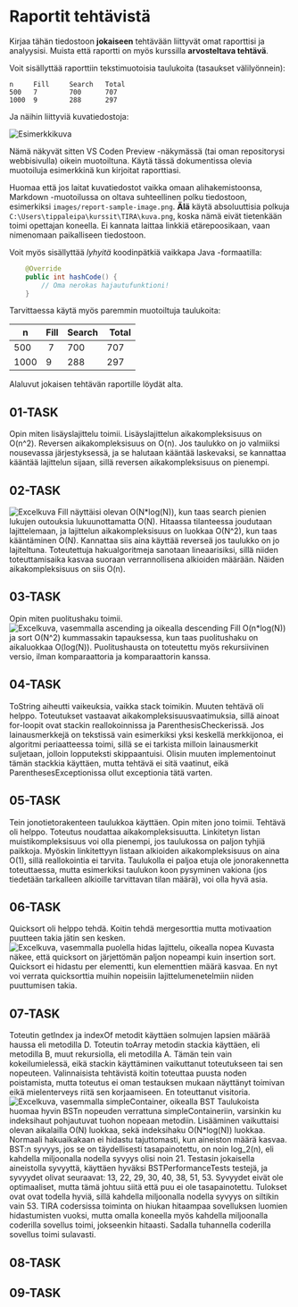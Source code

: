 # Raportit tehtävistä

Kirjaa tähän tiedostoon **jokaiseen** tehtävään liittyvät omat raporttisi ja analyysisi. Muista että raportti on myös kurssilla **arvosteltava tehtävä**.

Voit sisällyttää raporttiin tekstimuotoisia taulukoita (tasaukset välilyönnein):

```
n     Fill     Search   Total
500   7        700      707
1000  9        288      297
```

Ja näihin liittyviä kuvatiedostoja:

![Esimerkkikuva](report-sample-image.png)

Nämä näkyvät sitten VS Coden Preview -näkymässä (tai oman repositorysi webbisivulla) oikein muotoiltuna. Käytä tässä dokumentissa olevia muotoiluja esimerkkinä kun kirjoitat raporttiasi. 

Huomaa että jos laitat kuvatiedostot vaikka omaan alihakemistoonsa, Markdown -muotoilussa on oltava suhteellinen polku tiedostoon, esimerkiksi `images/report-sample-image.png`. **Älä** käytä absoluuttisia polkuja `C:\Users\tippaleipa\kurssit\TIRA\kuva.png`, koska nämä eivät tietenkään toimi opettajan koneella. Ei kannata laittaa linkkiä etärepoosikaan, vaan nimenomaan paikalliseen tiedostoon.

Voit myös sisällyttää *lyhyitä* koodinpätkiä vaikkapa Java -formaatilla:

```Java
	@Override
	public int hashCode() {
		// Oma nerokas hajautufunktioni!
	}
```
Tarvittaessa käytä myös paremmin muotoiltuja taulukoita:

| n	| Fill	| Search	| Total |
|-----|--------|--------|-------|
| 500	 | 7	| 700	| 707 |
| 1000 |	9	| 288	| 297 | 

Alaluvut jokaisen tehtävän raportille löydät alta.


## 01-TASK
Opin miten lisäyslajittelu toimii.
Lisäyslajittelun aikakompleksisuus on O(n^2).
Reversen aikakompleksisuus on O(n).
Jos taulukko on jo valmiiksi nousevassa järjestyksessä, ja se halutaan kääntää laskevaksi, se kannattaa kääntää lajittelun sijaan, sillä reversen aikakompleksisuus on pienempi.
## 02-TASK
![Excelkuva](image.png)
Fill näyttäisi olevan O(N*log(N)), kun taas search pienien lukujen outouksia lukuunottamatta O(N).
Hitaassa tilanteessa joudutaan lajittelemaan, ja lajittelun aikakompleksisuus on luokkaa O(N^2), kun taas kääntäminen O(N). Kannattaa siis aina käyttää reverseä jos taulukko on jo lajiteltuna.
Toteutettuja hakualgoritmeja sanotaan lineaarisiksi, sillä niiden toteuttamisaika kasvaa suoraan verrannollisena alkioiden määrään. Näiden aikakompleksisuus on siis O(n).
## 03-TASK
Opin miten puolitushaku toimii.
![Excelkuva, vasemmalla ascending ja oikealla descending](image-1.png)
Fill O(n*log(N)) ja sort O(N^2) kummassakin tapauksessa, kun taas puolitushaku on aikaluokkaa O(log(N)).
Puolitushausta on toteutettu myös rekursiivinen versio, ilman komparaattoria ja komparaattorin kanssa.
## 04-TASK
ToString aiheutti vaikeuksia, vaikka stack toimikin. Muuten tehtävä oli helppo.
Toteutukset vastaavat aikakompleksisuusvaatimuksia, sillä ainoat for-loopit ovat stackin reallokoinnissa ja ParenthesisCheckerissä.
Jos lainausmerkkejä on tekstissä vain esimerkiksi yksi keskellä merkkijonoa, ei algoritmi periaatteessa toimi, sillä se ei tarkista milloin lainausmerkit suljetaan, jolloin lopputeksti skippaantuisi. Olisin muuten implementoinut tämän stackkia käyttäen, mutta tehtävä ei sitä vaatinut, eikä ParenthesesExceptionissa ollut exceptionia tätä varten.
## 05-TASK
Tein jonotietorakenteen taulukkoa käyttäen. Opin miten jono toimii. Tehtävä oli helppo.
Toteutus noudattaa aikakompleksisuutta.
Linkitetyn listan muistikompleksisuus voi olla pienempi, jos taulukossa on paljon tyhjiä paikkoja. Myöskin linkitettyyn listaan alkioiden aikakompleksisuus on aina O(1), sillä reallokointia ei tarvita.
Taulukolla ei paljoa etuja ole jonorakennetta toteuttaessa, mutta esimerkiksi taulukon koon pysyminen vakiona (jos tiedetään tarkalleen alkioille tarvittavan tilan määrä), voi olla hyvä asia.
## 06-TASK
Quicksort oli helppo tehdä. Koitin tehdä mergesorttia mutta motivaation puutteen takia jätin sen kesken.
![Excelkuva, vasemmalla puolella hidas lajittelu, oikealla nopea](image-2.png)
Kuvasta näkee, että quicksort on järjettömän paljon nopeampi kuin insertion sort. Quicksort ei hidastu per elementti, kun elementtien määrä kasvaa. En nyt voi verrata quicksorttia muihin nopeisiin lajittelumenetelmiin niiden puuttumisen takia.
## 07-TASK
Toteutin getIndex ja indexOf metodit käyttäen solmujen lapsien määrää haussa eli metodilla D. Toteutin toArray metodin stackia käyttäen, eli metodilla B, muut rekursiolla, eli metodilla A. Tämän tein vain kokeilumielessä, eikä stackin käyttäminen vaikuttanut toteutukseen tai sen nopeuteen.
Valinnaisista tehtävistä koitin toteuttaa puusta noden poistamista, mutta toteutus ei oman testauksen mukaan näyttänyt toimivan eikä mielenterveys riitä sen korjaamiseen. En toteuttanut visitoria.
![Excelkuva, vasemmalla simpleContainer, oikealla BST](image-3.png)
Taulukoista huomaa hyvin BSTn nopeuden verrattuna simpleContaineriin, varsinkin ku indeksihaut pohjautuvat tuohon nopeaan metodiin. Lisääminen vaikuttaisi olevan aikalailla O(N) luokkaa, sekä indeksihaku O(N*log(N)) luokkaa. Normaali hakuaikakaan ei hidastu tajuttomasti, kun aineiston määrä kasvaa.
BST:n syvyys, jos se on täydellisesti tasapainotettu, on noin log_2(n), eli kahdella miljoonalla nodella syvyys olisi noin 21. Testasin jokaisella aineistolla syvyyttä, käyttäen hyväksi BSTPerformanceTests testejä, ja syvyydet olivat seuraavat:
13, 22, 29, 30, 40, 38, 51, 53. Syvyydet eivät ole optimaaliset, mutta tämä johtuu siitä että puu ei ole tasapainotettu. Tulokset ovat ovat todella hyviä, sillä kahdella miljoonalla nodella syvyys on siltikin vain 53. 
TIRA codersissa toiminta on hiukan hitaampaa sovelluksen luomien hidastumisten vuoksi, mutta omalla koneella myös kahdella miljoonalla coderilla sovellus toimi, jokseenkin hitaasti. Sadalla tuhannella coderilla sovellus toimi sulavasti.
## 08-TASK

## 09-TASK